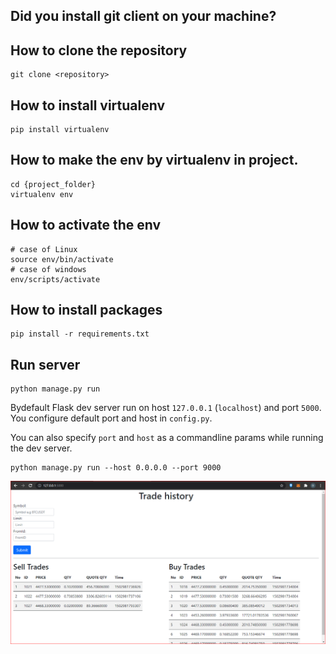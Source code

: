 ## Did you install git client on your machine?
## How to clone the repository
	git clone <repository>
## How to install virtualenv
	pip install virtualenv
## How to make the env by virtualenv in project.
	cd {project_folder}
	virtualenv env
## How to activate the env
	# case of Linux
	source env/bin/activate
	# case of windows
	env/scripts/activate
## How to install packages
	pip install -r requirements.txt
## Run server

	python manage.py run

Bydefault Flask dev server run on host `127.0.0.1` (`localhost`) and port `5000`. You configure default port and host in `config.py`.

You can also specify `port` and `host` as a commandline params while running the dev server.

	python manage.py run --host 0.0.0.0 --port 9000
![ScreenShot](./static/Capture.PNG?raw=true "Demo")
